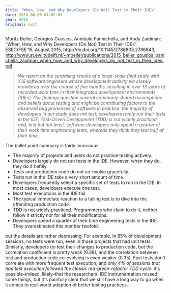 ```yaml
---
title: "When, How, and Why Developers (Do Not) Test in Their IDEs"
date: 2016-06-08 01:02:03
year: 2016
original: nwit
---
```

<p>
  Moritz Beller, Georgios Gousios, Annibale Pannichella, and Andy Zaidman:
  "When, How, and Why Developers (Do Not) Test in Their IDEs".
  ESEC/FSE'15, August 2015, http://dx.doi.org/10.1145/2786805.2786843,
  <a href="http://www.st.ewi.tudelft.nl/~mbeller/publications/2015_beller_gousios_panichella_zaidman_when_how_and_why_developers_do_not_test_in_their_ides.pdf">http://www.st.ewi.tudelft.nl/~mbeller/publications/2015_beller_gousios_panichella_zaidman_when_how_and_why_developers_do_not_test_in_their_ides.pdf</a>
</p>
<blockquote>
  <em>
    We report on the surprising results of a large-scale field study
    with 416 software engineers whose development activity we closely
    monitored over the course of five months, resulting in over 13
    years of recorded work time in their integrated development
    environments (IDEs). Our findings question several commonly shared
    assumptions and beliefs about testing and might be contributing
    factors to the observed bug proneness of software in practice: the
    majority of developers in our study does not test; developers
    rarely run their tests in the IDE; Test-Driven Development (TDD)
    is not widely practiced; and, last but not least, software
    developers only spend a quarter of their work time engineering
    tests, whereas they think they test half of their time.
  </em>
</blockquote>
<p>
  The bullet point summary is fairly innocuous:
</p>
<ul>
  <li>The majority of projects and users do not practice testing actively.</li>
  <li>Developers largely do not run tests in the IDE. However, when they do, they do it heftily.</li>
  <li>Tests and production code do not co-evolve gracefully.</li>
  <li>Tests run in the IDE take a very short amount of time.</li>
  <li>Developers frequently select a specific set of tests to run in the IDE. In most cases, developers execute one test.</li>
  <li>Most test executions in the IDE fail.</li>
  <li>The typical immediate reaction to a failing test is to dive into the offending production code.</li>
  <li>TDD is not widely practiced. Programmers who claim to do it, neither follow it strictly nor for all their modifications.</li>
  <li>Developers spend a quarter of their time engineering tests in the IDE. They overestimated this number twofold.</li>
</ul>
<p>
  but the details are rather depressing.
  For example, in 85% of development sessions, no tests were run, even in those projects that had unit tests.
  Similarly, developers do test their changes to production code,
  but the correlation coefficient is pretty weak (0.38),
  and the correlation between test and production code co-evolving is even weaker (0.35).
  Fast tests don't correlate with more frequent test execution,
  and <em>only 4% of sessions that had test execution followed the classic red-green-refactor TDD cycle</em>.
  It's possible–indeed, likely–that the researchers' IDE instrumentation missed some things,
  but it's painfully clear that we still have a long way to go
  when it comes to real-world adoption of better testing practices.
</p>
